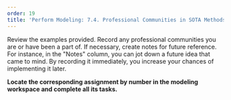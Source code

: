 ```yaml
---
order: 19
title: 'Perform Modeling: 7.4. Professional Communities in SOTA Methods'
---
```


Review the examples provided. Record any professional communities you are or have been a part of. If necessary, create notes for future reference. For instance, in the "Notes" column, you can jot down a future idea that came to mind. By recording it immediately, you increase your chances of implementing it later.

**Locate the corresponding assignment by number in the modeling workspace and complete all its tasks.**